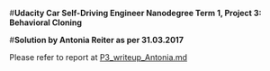 #**Udacity Car Self-Driving Engineer Nanodegree Term 1, Project 3: Behavioral Cloning** 

#**Solution by Antonia Reiter as per 31.03.2017**

Please refer to report at [P3_writeup_Antonia.md](https://github.com/AntoniaSophia/Behavioral-Cloning_Project3/blob/master/solution/P3_writeup_Antonia.md) 